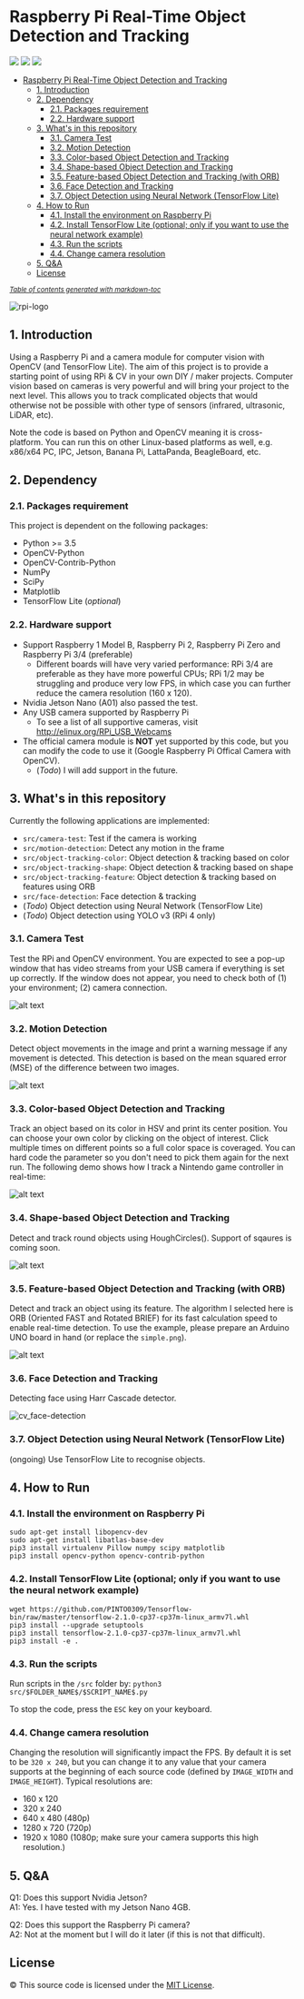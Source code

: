 # Raspberry Pi Real-Time Object Detection and Tracking

![](https://img.shields.io/github/stars/automaticdai/rpi-object-detection) ![](https://img.shields.io/github/forks/automaticdai/rpi-object-detection) ![](https://img.shields.io/github/license/automaticdai/rpi-object-detection)

- [Raspberry Pi Real-Time Object Detection and Tracking](#raspberry-pi-real-time-object-detection-and-tracking)
  * [1. Introduction](#1-introduction)
  * [2. Dependency](#2-dependency)
    + [2.1. Packages requirement](#21-packages-requirement)
    + [2.2. Hardware support](#22-hardware-support)
  * [3. What's in this repository](#3-what-s-in-this-repository)
    + [3.1. Camera Test](#31-camera-test)
    + [3.2. Motion Detection](#32-motion-detection)
    + [3.3. Color-based Object Detection and Tracking](#33-color-based-object-detection-and-tracking)
    + [3.4. Shape-based Object Detection and Tracking](#34-shape-based-object-detection-and-tracking)
    + [3.5. Feature-based Object Detection and Tracking (with ORB)](#35-feature-based-object-detection-and-tracking--with-orb-)
    + [3.6. Face Detection and Tracking](#36-face-detection-and-tracking)
    + [3.7. Object Detection using Neural Network (TensorFlow Lite)](#37-object-detection-using-neural-network--tensorflow-lite-)
  * [4. How to Run](#4-how-to-run)
    + [4.1. Install the environment on Raspberry Pi](#41-install-the-environment-on-raspberry-pi)
    + [4.2. Install TensorFlow Lite (optional; only if you want to use the neural network example)](#42-install-tensorflow-lite--optional--only-if-you-want-to-use-the-neural-network-example-)
    + [4.3. Run the scripts](#43-run-the-scripts)
    + [4.4. Change camera resolution](#44-change-camera-resolution)
  * [5. Q&A](#5-q-a)
  * [License](#license)

<small><i><a href='http://ecotrust-canada.github.io/markdown-toc/'>Table of contents generated with markdown-toc</a></i></small>


![rpi-logo](rpi-logo.png)

## 1. Introduction
Using a Raspberry Pi and a camera module for computer vision with OpenCV (and TensorFlow Lite). The aim of this project is to provide a starting point of using RPi & CV in your own DIY / maker projects. Computer vision based on cameras is very powerful and will bring your project to the next level. This allows you to track complicated objects that would otherwise not be possible with other type of sensors (infrared, ultrasonic, LiDAR, etc). 

Note the code is based on Python and OpenCV meaning it is cross-platform. You can run this on other Linux-based platforms as well, e.g. x86/x64 PC, IPC, Jetson, Banana Pi, LattaPanda, BeagleBoard, etc.  


## 2. Dependency
### 2.1. Packages requirement
This project is dependent on the following packages:
- Python >= 3.5
- OpenCV-Python
- OpenCV-Contrib-Python
- NumPy
- SciPy
- Matplotlib
- TensorFlow Lite (*optional*)

### 2.2. Hardware support
- Support Raspberry 1 Model B, Raspberry Pi 2, Raspberry Pi Zero and Raspberry Pi 3/4 (preferable)
  - Different boards will have very varied performance: RPi 3/4 are preferable as they have more powerful CPUs; RPi 1/2 may be struggling and produce very low FPS, in which case you can further reduce the camera resolution (160 x 120).
- Nvidia Jetson Nano (A01) also passed the test.
- Any USB camera supported by Raspberry Pi  
  - To see a list of all supportive cameras, visit http://elinux.org/RPi_USB_Webcams
- The official camera module is **NOT** yet supported by this code, but you can modify the code to use it (Google Raspberry Pi Offical Camera with OpenCV). 
  - (*Todo*) I will add support in the future.


## 3. What's in this repository
Currently the following applications are implemented:

- `src/camera-test`: Test if the camera is working
- `src/motion-detection`: Detect any motion in the frame
- `src/object-tracking-color`: Object detection & tracking based on color
- `src/object-tracking-shape`: Object detection & tracking based on shape
- `src/object-tracking-feature`: Object detection & tracking based on features using ORB
- `src/face-detection`: Face detection & tracking
- (*Todo*) Object detection using Neural Network (TensorFlow Lite)
- (*Todo*) Object detection using YOLO v3 (RPi 4 only)

### 3.1. Camera Test
Test the RPi and OpenCV environment. You are expected to see a pop-up window that has video streams from your USB camera if everything is set up correctly. If the window does not appear, you need to check both of (1) your environment; (2) camera connection.

![alt text](./images/cv_camera_test.png)

### 3.2. Motion Detection
Detect object movements in the image and print a warning message if any movement is detected. This detection is based on the mean squared error (MSE) of the difference between two images.

![alt text](./images/cv_motion_detection.png)

### 3.3. Color-based Object Detection and Tracking
Track an object based on its color in HSV and print its center position. You can choose your own color by clicking on the object of interest. Click multiple times on different points so a full color space is coveraged. You can hard code the parameter so you don't need to pick them again for the next run. The following demo shows how I track a Nintendo game controller in real-time:

![alt text](./images/cv_object_tracking_color.png)

### 3.4. Shape-based Object Detection and Tracking
Detect and track round objects using HoughCircles().
Support of sqaures is coming soon. 

![alt text](./images/cv_object_tracking_shape.png)

### 3.5. Feature-based Object Detection and Tracking (with ORB)
Detect and track an object using its feature. The algorithm I selected here is ORB (Oriented FAST and Rotated BRIEF) for its fast calculation speed to enable real-time detection. To use the example, please prepare an Arduino UNO board in hand (or replace the `simple.png`).

![alt text](./images/cv_orb.png)


### 3.6. Face Detection and Tracking
Detecting face using Harr Cascade detector.

![cv_face-detection](images/cv_face-detection.png)


### 3.7. Object Detection using Neural Network (TensorFlow Lite)
(ongoing) Use TensorFlow Lite to recognise objects. 


## 4. How to Run
### 4.1. Install the environment on Raspberry Pi
```
sudo apt-get install libopencv-dev
sudo apt-get install libatlas-base-dev
pip3 install virtualenv Pillow numpy scipy matplotlib
pip3 install opencv-python opencv-contrib-python
```

### 4.2. Install TensorFlow Lite (optional; only if you want to use the neural network example)
```
wget https://github.com/PINTO0309/Tensorflow-bin/raw/master/tensorflow-2.1.0-cp37-cp37m-linux_armv7l.whl
pip3 install --upgrade setuptools
pip3 install tensorflow-2.1.0-cp37-cp37m-linux_armv7l.whl
pip3 install -e .
```

### 4.3. Run the scripts
Run scripts in the `/src` folder by: `python3 src/$FOLDER_NAME$/$SCRIPT_NAME$.py`

To stop the code, press the `ESC` key on your keyboard.

### 4.4. Change camera resolution
Changing the resolution will significantly impact the FPS. By default it is set to be `320 x 240`, but you can change it to any value that your camera supports at the beginning of each source code (defined by `IMAGE_WIDTH` and `IMAGE_HEIGHT`). Typical resolutions are:

- 160 x 120
- 320 x 240
- 640 x 480 (480p)
- 1280 x 720 (720p)
- 1920 x 1080 (1080p; make sure your camera supports this high resolution.)


## 5. Q&A
Q1: Does this support Nvidia Jetson?  
A1: Yes. I have tested with my Jetson Nano 4GB.

Q2: Does this support the Raspberry Pi camera?  
A2: Not at the moment but I will do it later (if this is not that difficult).


## License
© This source code is licensed under the [MIT License](LICENSE).

